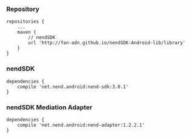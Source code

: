 ### Repository

```
repositories {
    ...
    maven {
        // nendSDK
        url 'http://fan-adn.github.io/nendSDK-Android-lib/library'
    }
}
```

### nendSDK

```
dependencies {
    compile 'net.nend.android:nend-sdk:3.0.1'
}
```

### nendSDK Mediation Adapter

```
dependencies {
    compile 'net.nend.android:nend-adapter:1.2.2.1'
}
```
